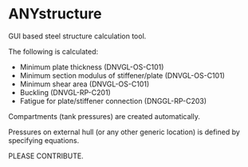 # ANYstructure
 GUI based steel structure calculation tool.
 
 The following is calculated:
  - Minimum plate thickness (DNVGL-OS-C101)
  - Minimum section modulus of stiffener/plate (DNVGL-OS-C101)
  - Minimum shear area (DNVGL-OS-C101)
  - Buckling (DNVGL-RP-C201)
  - Fatigue for plate/stiffener connection (DNGGL-RP-C203)

Compartments (tank pressures) are created automatically.

Pressures on external hull (or any other generic location) is defined by specifying equations.

PLEASE CONTRIBUTE.
